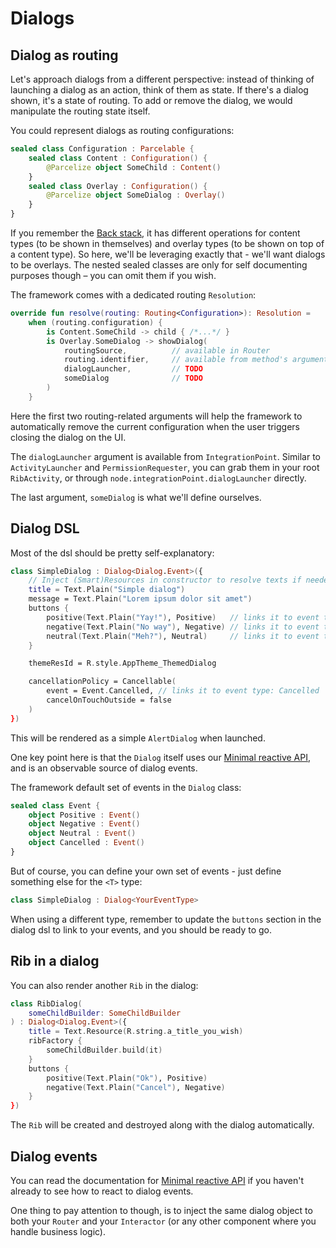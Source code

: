 # Dialogs

## Dialog as routing

Let's approach dialogs from a different perspective: instead of thinking of launching a dialog as an action, think of them as state. If there's a dialog shown, it's a state of routing. To add or remove the dialog, we would manipulate the routing state itself.

You could represent dialogs as routing configurations:

```kotlin
sealed class Configuration : Parcelable {
    sealed class Content : Configuration() {
        @Parcelize object SomeChild : Content()
    }
    sealed class Overlay : Configuration() {
        @Parcelize object SomeDialog : Overlay()
    }
}
```

If you remember the [Back stack](../tree-structure-101/back-stack.md), it has different operations for content types (to be shown in themselves) and overlay types (to be shown on top of a content type). So here, we'll be leveraging exactly that - we'll want dialogs to be overlays. The nested sealed classes are only for self documenting purposes though – you can omit them if you wish.

The framework comes with a dedicated routing `Resolution`:

```kotlin
override fun resolve(routing: Routing<Configuration>): Resolution =
    when (routing.configuration) {
        is Content.SomeChild -> child { /*...*/ }
        is Overlay.SomeDialog -> showDialog(
            routingSource,          // available in Router
            routing.identifier,     // available from method's argument
            dialogLauncher,         // TODO
            someDialog              // TODO
        )
    }
```

Here the first two routing-related arguments will help the framework to automatically remove the current configuration when the user triggers closing the dialog on the UI.

The `dialogLauncher` argument is available from `IntegrationPoint`. Similar to `ActivityLauncher` and `PermissionRequester`, you can grab them in your root `RibActivity`, or through `node.integrationPoint.dialogLauncher` directly.

The last argument, `someDialog` is what we'll define ourselves.


## Dialog DSL

Most of the dsl should be pretty self-explanatory:

```kotlin
class SimpleDialog : Dialog<Dialog.Event>({
    // Inject (Smart)Resources in constructor to resolve texts if needed
    title = Text.Plain("Simple dialog")
    message = Text.Plain("Lorem ipsum dolor sit amet")
    buttons {
        positive(Text.Plain("Yay!"), Positive)   // links it to event type: Positive
        negative(Text.Plain("No way"), Negative) // links it to event type: Negative
        neutral(Text.Plain("Meh?"), Neutral)     // links it to event type: Neutral
    }

    themeResId = R.style.AppTheme_ThemedDialog

    cancellationPolicy = Cancellable(
        event = Event.Cancelled, // links it to event type: Cancelled
        cancelOnTouchOutside = false
    )
})
```

This will be rendered as a simple `AlertDialog` when launched.

One key point here is that the `Dialog` itself uses our [Minimal reactive API](../extras/minimal-reactive-api.md), and is an observable source of dialog events.

The framework default set of events in the `Dialog` class:

```kotlin
sealed class Event {
    object Positive : Event()
    object Negative : Event()
    object Neutral : Event()
    object Cancelled : Event()
}
```

But of course, you can define your own set of events - just define something else for the `<T>` type:

```kotlin
class SimpleDialog : Dialog<YourEventType>
```

When using a different type, remember to update the `buttons` section in the dialog dsl to link to your events, and you should be ready to go.


## Rib in a dialog

You can also render another `Rib` in the dialog:

```kotlin
class RibDialog(
    someChildBuilder: SomeChildBuilder
) : Dialog<Dialog.Event>({
    title = Text.Resource(R.string.a_title_you_wish)
    ribFactory {
        someChildBuilder.build(it)
    }
    buttons {
        positive(Text.Plain("Ok"), Positive)
        negative(Text.Plain("Cancel"), Negative)
    }
})
```

The `Rib` will be created and destroyed along with the dialog automatically.


## Dialog events

You can read the documentation for [Minimal reactive API](../extras/minimal-reactive-api.md) if you haven't already to see how to react to dialog events. 

One thing to pay attention to though, is to inject the same dialog object to both your `Router` and your `Interactor` (or any other component where you handle business logic).

